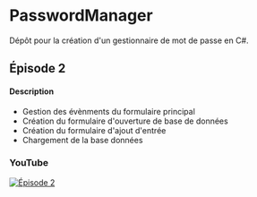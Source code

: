 # PasswordManager
 
Dépôt pour la création d'un gestionnaire de mot de passe en C#.

## Épisode 2

#### Description

- Gestion des évènments du formulaire principal
- Création du formulaire d'ouverture de base de données
- Création du formulaire d'ajout d'entrée
- Chargement de la base données

### YouTube

[![Épisode 2](https://i3.ytimg.com/vi/378-r02_Mc0/maxresdefault.jpg)](https://www.youtube.com/watch?v=378-r02_Mc0)
